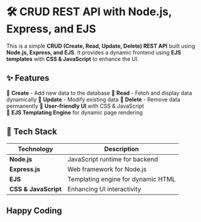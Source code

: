 # 🛠️ CRUD REST API with Node.js, Express, and EJS

This is a simple **CRUD (Create, Read, Update, Delete) REST API** built using **Node.js, Express, and EJS**. It provides a dynamic frontend using **EJS templates** with **CSS & JavaScript** to enhance the UI.

## ✨ Features

🔹 **Create** - Add new data to the database
🔹 **Read** - Fetch and display data dynamically
🔹 **Update** - Modify existing data
🔹 **Delete** - Remove data permanently
🔹 **User-friendly UI** with CSS & JavaScript  
🔹 **EJS Templating Engine** for dynamic page rendering  

## 🚀 Tech Stack

| Technology | Description |
|------------|------------|
| **Node.js** | JavaScript runtime for backend |
| **Express.js** | Web framework for Node.js |
| **EJS** | Templating engine for dynamic HTML |
| **CSS & JavaScript** | Enhancing UI interactivity |

## Happy Coding 


